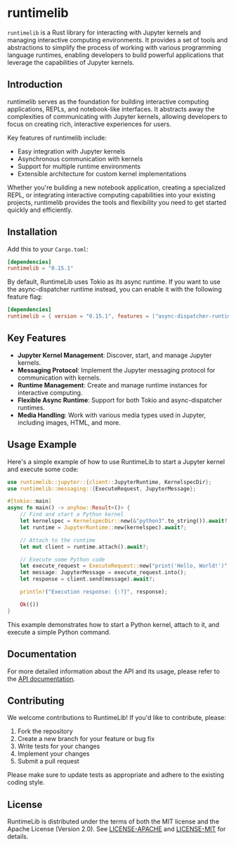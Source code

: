# runtimelib

`runtimelib` is a Rust library for interacting with Jupyter kernels and managing interactive computing environments. It provides a set of tools and abstractions to simplify the process of working with various programming language runtimes, enabling developers to build powerful applications that leverage the capabilities of Jupyter kernels.

## Introduction

runtimelib serves as the foundation for building interactive computing applications, REPLs, and notebook-like interfaces. It abstracts away the complexities of communicating with Jupyter kernels, allowing developers to focus on creating rich, interactive experiences for users.

Key features of runtimelib include:

- Easy integration with Jupyter kernels
- Asynchronous communication with kernels
- Support for multiple runtime environments
- Extensible architecture for custom kernel implementations

Whether you're building a new notebook application, creating a specialized REPL, or integrating interactive computing capabilities into your existing projects, runtimelib provides the tools and flexibility you need to get started quickly and efficiently.


## Installation

Add this to your `Cargo.toml`:

```toml
[dependencies]
runtimelib = "0.15.1"
```

By default, RuntimeLib uses Tokio as its async runtime. If you want to use the async-dispatcher runtime instead, you can enable it with the following feature flag:

```toml
[dependencies]
runtimelib = { version = "0.15.1", features = ["async-dispatcher-runtime"] }
```


## Key Features

- **Jupyter Kernel Management**: Discover, start, and manage Jupyter kernels.
- **Messaging Protocol**: Implement the Jupyter messaging protocol for communication with kernels.
- **Runtime Management**: Create and manage runtime instances for interactive computing.
- **Flexible Async Runtime**: Support for both Tokio and async-dispatcher runtimes.
- **Media Handling**: Work with various media types used in Jupyter, including images, HTML, and more.

## Usage Example

Here's a simple example of how to use RuntimeLib to start a Jupyter kernel and execute some code:

```rust
use runtimelib::jupyter::{client::JupyterRuntime, KernelspecDir};
use runtimelib::messaging::{ExecuteRequest, JupyterMessage};

#[tokio::main]
async fn main() -> anyhow::Result<()> {
    // Find and start a Python kernel
    let kernelspec = KernelspecDir::new(&"python3".to_string()).await?;
    let runtime = JupyterRuntime::new(kernelspec).await?;

    // Attach to the runtime
    let mut client = runtime.attach().await?;

    // Execute some Python code
    let execute_request = ExecuteRequest::new("print('Hello, World!')".to_string());
    let message: JupyterMessage = execute_request.into();
    let response = client.send(message).await?;

    println!("Execution response: {:?}", response);

    Ok(())
}
```

This example demonstrates how to start a Python kernel, attach to it, and execute a simple Python command.

## Documentation

For more detailed information about the API and its usage, please refer to the [API documentation](https://docs.rs/runtimelib).

## Contributing

We welcome contributions to RuntimeLib! If you'd like to contribute, please:

1. Fork the repository
2. Create a new branch for your feature or bug fix
3. Write tests for your changes
4. Implement your changes
5. Submit a pull request

Please make sure to update tests as appropriate and adhere to the existing coding style.

## License

RuntimeLib is distributed under the terms of both the MIT license and the Apache License (Version 2.0). See [LICENSE-APACHE](LICENSE-APACHE) and [LICENSE-MIT](LICENSE-MIT) for details.

